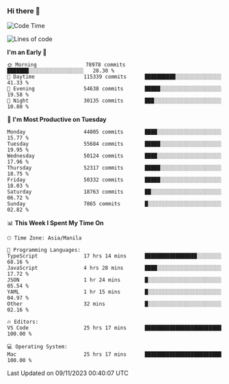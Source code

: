 ### Hi there 👋

<!--START_SECTION:waka-->
![Code Time](http://img.shields.io/badge/Code%20Time-4%2C508%20hrs%2013%20mins-blue)

![Lines of code](https://img.shields.io/badge/From%20Hello%20World%20I%27ve%20Written-112.2%20million%20lines%20of%20code-blue)

**I'm an Early 🐤** 

```text
🌞 Morning                78978 commits       ███████░░░░░░░░░░░░░░░░░░   28.30 % 
🌆 Daytime                115339 commits      ██████████░░░░░░░░░░░░░░░   41.33 % 
🌃 Evening                54638 commits       █████░░░░░░░░░░░░░░░░░░░░   19.58 % 
🌙 Night                  30135 commits       ███░░░░░░░░░░░░░░░░░░░░░░   10.80 % 
```
📅 **I'm Most Productive on Tuesday** 

```text
Monday                   44005 commits       ████░░░░░░░░░░░░░░░░░░░░░   15.77 % 
Tuesday                  55684 commits       █████░░░░░░░░░░░░░░░░░░░░   19.95 % 
Wednesday                50124 commits       ████░░░░░░░░░░░░░░░░░░░░░   17.96 % 
Thursday                 52317 commits       █████░░░░░░░░░░░░░░░░░░░░   18.75 % 
Friday                   50332 commits       █████░░░░░░░░░░░░░░░░░░░░   18.03 % 
Saturday                 18763 commits       ██░░░░░░░░░░░░░░░░░░░░░░░   06.72 % 
Sunday                   7865 commits        █░░░░░░░░░░░░░░░░░░░░░░░░   02.82 % 
```


📊 **This Week I Spent My Time On** 

```text
🕑︎ Time Zone: Asia/Manila

💬 Programming Languages: 
TypeScript               17 hrs 14 mins      █████████████████░░░░░░░░   68.16 % 
JavaScript               4 hrs 28 mins       ████░░░░░░░░░░░░░░░░░░░░░   17.72 % 
JSON                     1 hr 24 mins        █░░░░░░░░░░░░░░░░░░░░░░░░   05.54 % 
YAML                     1 hr 15 mins        █░░░░░░░░░░░░░░░░░░░░░░░░   04.97 % 
Other                    32 mins             █░░░░░░░░░░░░░░░░░░░░░░░░   02.16 % 

🔥 Editors: 
VS Code                  25 hrs 17 mins      █████████████████████████   100.00 % 

💻 Operating System: 
Mac                      25 hrs 17 mins      █████████████████████████   100.00 % 
```


 Last Updated on 09/11/2023 00:40:07 UTC
<!--END_SECTION:waka-->


<!--
**rad182/rad182** is a ✨ _special_ ✨ repository because its `README.md` (this file) appears on your GitHub profile.

Here are some ideas to get you started:

- 🔭 I’m currently working on ...
- 🌱 I’m currently learning ...
- 👯 I’m looking to collaborate on ...
- 🤔 I’m looking for help with ...
- 💬 Ask me about ...
- 📫 How to reach me: ...
- 😄 Pronouns: ...
- ⚡ Fun fact: ...
-->
